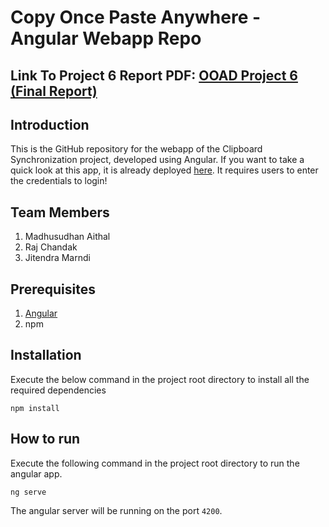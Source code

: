 # Copy Once Paste Anywhere - Angular Webapp Repo

## Link To Project 6 Report PDF: [OOAD Project 6 (Final Report)](https://github.com/OOAD-Semester-Project/copa-electronjs-app/blob/master/OOAD%20Project%206.pdf)

## Introduction
This is the GitHub repository for the webapp of the Clipboard Synchronization project, developed using Angular. If you want to take a quick look at this app, it is already deployed [here](https://clipboard-sync-angular-app.appspot.com/). It requires users to enter the credentials to login!

Team Members
---
1. Madhusudhan Aithal
2. Raj Chandak
3. Jitendra Marndi

Prerequisites
----
1. [Angular](https://cli.angular.io/)
2. npm

Installation
----
Execute the below command in the project root directory to install all the required dependencies
```
npm install
```


How to run
-----
Execute the following command in the project root directory to run the angular app.
```
ng serve
```
The angular server will be running on the port `4200`.
